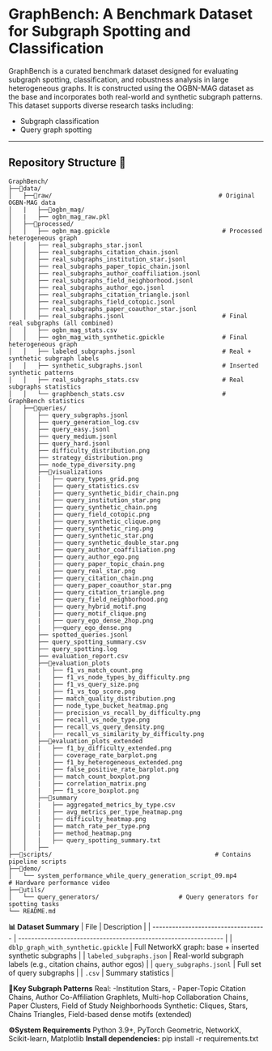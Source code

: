 # GraphBench: A Benchmark Dataset for Subgraph Spotting and Classification
GraphBench is a curated benchmark dataset designed for evaluating subgraph spotting, classification, and robustness analysis in large heterogeneous graphs. It is constructed using the OGBN-MAG dataset as the base and incorporates both real-world and synthetic subgraph patterns. This dataset supports diverse research tasks including:

- Subgraph classification
- Query graph spotting

---

## Repository Structure 📁
```
GraphBench/
├──📁data/
│   ├──📁raw/                                              # Original OGBN-MAG data
│   |   ├──📁ogbn_mag/
│   |   ├── ogbn_mag_raw.pkl                              
│   ├──📁processed/
│   │   ├── ogbn_mag.gpickle                               # Processed heterogeneous graph
│   │   ├── real_subgraphs_star.jsonl                        
│   │   ├── real_subgraphs_citation_chain.jsonl
│   │   ├── real_subgraphs_institution_star.jsonl
│   │   ├── real_subgraphs_paper_topic_chain.jsonl
│   │   ├── real_subgraphs_author_coaffiliation.jsonl
│   │   ├── real_subgraphs_field_neighborhood.jsonl
│   │   ├── real_subgraphs_author_ego.jsonl
│   │   ├── real_subgraphs_citation_triangle.jsonl
│   │   ├── real_subgraphs_field_cotopic.jsonl
│   │   ├── real_subgraphs_paper_coauthor_star.jsonl
│   │   ├── real_subgraphs.jsonl                           # Final real subgraphs (all combined) 
│   │   ├── ogbn_mag_stats.csv
│   │   ├── ogbn_mag_with_synthetic.gpickle                # Final heterogeneous graph
│   │   ├── labeled_subgraphs.jsonl                        # Real + synthetic subgraph labels
│   │   ├── synthetic_subgraphs.jsonl                      # Inserted synthetic patterns
│   │   ├── real_subgraphs_stats.csv                       # Real subgraphs statistics
│   │   └── graphbench_stats.csv                           # GraphBench statistics
│   ├──📁queries/
│   │   ├── query_subgraphs.jsonl
│   │   ├── query_generation_log.csv
│   │   ├── query_easy.jsonl
│   │   ├── query_medium.jsonl
│   │   ├── query_hard.jsonl
│   │   ├── difficulty_distribution.png 
│   │   ├── strategy_distribution.png
│   │   ├── node_type_diversity.png
│   │   ├──📁visualizations
│   │   |   ├── query_types_grid.png
│   │   |   ├── query_statistics.csv
│   │   |   ├── query_synthetic_bidir_chain.png
│   │   |   ├── query_institution_star.png
│   │   |   ├── query_synthetic_chain.png
│   │   |   ├── query_field_cotopic.png
│   │   |   ├── query_synthetic_clique.png
│   │   |   ├── query_synthetic_ring.png
│   │   |   ├── query_synthetic_star.png
│   │   |   ├── query_synthetic_double_star.png
│   │   |   ├── query_author_coaffiliation.png
│   │   |   ├── query_author_ego.png
│   │   |   ├── query_paper_topic_chain.png
│   │   |   ├── query_real_star.png
│   │   |   ├── query_citation_chain.png
│   │   |   ├── query_paper_coauthor_star.png
│   │   |   ├── query_citation_triangle.png
│   │   |   ├── query_field_neighborhood.png
│   │   |   ├── query_hybrid_motif.png
│   │   |   ├── query_motif_clique.png
│   │   |   ├── query_ego_dense_2hop.png
│   │   |   ├──query_ego_dense.png
│   │   ├── spotted_queries.jsonl
│   │   ├── query_spotting_summary.csv
│   │   ├── query_spotting.log
│   │   ├── evaluation_report.csv
│   │   ├──📁evaluation_plots
│   │   |   ├── f1_vs_match_count.png
│   │   |   ├── f1_vs_node_types_by_difficulty.png
│   │   |   ├── f1_vs_query_size.png
│   │   |   ├── f1_vs_top_score.png
│   │   |   ├── match_quality_distribution.png
│   │   |   ├── node_type_bucket_heatmap.png
│   │   |   ├── precision_vs_recall_by_difficulty.png
│   │   |   ├── recall_vs_node_type.png
│   │   |   ├── recall_vs_query_density.png
│   │   |   ├── recall_vs_similarity_by_difficulty.png
│   │   ├──📁evaluation_plots_extended
│   │   |   ├── f1_by_difficulty_extended.png
│   │   |   ├── coverage_rate_barplot.png
│   │   |   ├── f1_by_heterogeneous_extended.png
│   │   |   ├── false_positive_rate_barplot.png
│   │   |   ├── match_count_boxplot.png
│   │   |   ├── correlation_matrix.png
│   │   |   ├── f1_score_boxplot.png
│   │   ├──📁summary
│   │   |   ├── aggregated_metrics_by_type.csv
│   │   |   ├── avg_metrics_per_type_heatmap.png
│   │   |   ├── difficulty_heatmap.png
│   │   |   ├── match_rate_per_type.png
│   │   |   ├── method_heatmap.png
│   │   |   ├── query_spotting_summary.txt
│   │   ├──
├──📁scripts/                                             # Contains pipeline scripts
├──📁demo/
│   └── system_performance_while_query_generation_script_09.mp4           # Hardware performance video
├──📁utils/
│   └── query_generators/                      # Query generators for spotting tasks
└── README.md
```
**📊 Dataset Summary**
| File                                | Description                                                     |
| ----------------------------------- | --------------------------------------------------------------- |
| `dblp_graph_with_synthetic.gpickle` | Full NetworkX graph: base + inserted synthetic subgraphs        |
| `labeled_subgraphs.json`            | Real-world subgraph labels (e.g., citation chains, author egos) |
| `query_subgraphs.jsonl`             | Full set of query subgraphs                                     |
| `.csv`                              | Summary statistics                                              |

**📌Key Subgraph Patterns**
Real:
    -Institution Stars, - Paper-Topic Citation Chains, Author Co-Affiliation Graphlets, Multi-hop Collaboration Chains, Paper Clusters, Field of Study Neighborhoods
Synthetic:
    Cliques, Stars, Chains Triangles, Field-based dense motifs (extended)

**⚙️System Requirements**
Python 3.9+, PyTorch Geometric, NetworkX, Scikit-learn, Matplotlib 
**Install dependencies:** 
pip install -r requirements.txt
